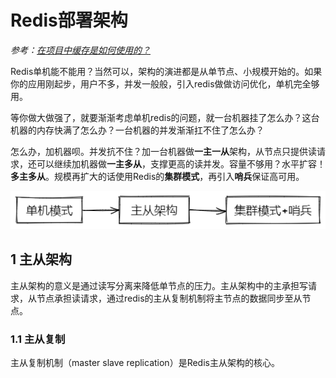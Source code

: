 # Redis部署架构

*参考：[在项目中缓存是如何使用的？](https://doocs.gitee.io/advanced-java/#/./docs/high-concurrency/why-cache)*

Redis单机能不能用？当然可以，架构的演进都是从单节点、小规模开始的。如果你的应用刚起步，用户不多，并发一般般，引入redis做做访问优化，单机完全够用。

等你做大做强了，就要渐渐考虑单机redis的问题，就一台机器挂了怎么办？这台机器的内存快满了怎么办？一台机器的并发渐渐扛不住了怎么办？

怎么办，加机器呗。并发抗不住？加一台机器做**一主一从**架构，从节点只提供读请求，还可以继续加机器做**一主多从**，支撑更高的读并发。容量不够用？水平扩容！**多主多从**。规模再扩大的话使用Redis的**集群模式**，再引入**哨兵**保证高可用。

![image-20210824223624906](assets/image-20210824223624906.png)

## 1 主从架构

主从架构的意义是通过读写分离来降低单节点的压力。主从架构中的主承担写请求，从节点承担读请求，通过redis的主从复制机制将主节点的数据同步至从节点。

### 1.1 主从复制

主从复制机制（master slave replication）是Redis主从架构的核心。